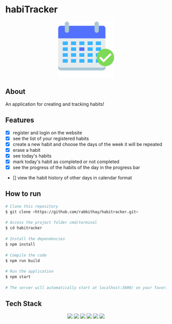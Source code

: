 # habiTracker

<p align="center">
  <img src="public/calendar.ico" width="175" alt="calendar" />
</p> 

## About

An application for creating and tracking habits!


## Features 

- [x] register and login on the website 
- [x] see the list of your registered habits
- [x] create a new habit and choose the days of the week it will be repeated
- [x] erase a habit
- [x] see today's habits
- [x] mark today's habit as completed or not completed
- [x] see the progress of the habits of the day in the progress bar 
- [] view the habit history of other days in calendar format


## How to run 

```bash
# Clone this repository
$ git clone <https://github.com/rabbithay/habitracker.git>

# Access the project folder cmd/terminal
$ cd habitracker

# Install the dependencies
$ npm install

# Compile the code
$ npm run build

# Run the application 
$ npm start

# The server will automatically start at localhost:3000/ on your favorite browser 
```

## Tech Stack

<p align="center">
<img src="https://img.shields.io/badge/HTML5-E34F26?style=for-the-badge&logo=html5&logoColor=white" />
<img src="https://img.shields.io/badge/CSS3-1572B6?style=for-the-badge&logo=css3&logoColor=white" />
<img src="https://img.shields.io/badge/JavaScript-F7DF1E?style=for-the-badge&logo=javascript&logoColor=black" />
<img src="https://img.shields.io/badge/React-20232A?style=for-the-badge&logo=react&logoColor=61DAFB" />
<img src="https://img.shields.io/badge/styled--components-DB7093?style=for-the-badge&logo=styled-components&logoColor=white" />
<img src="https://img.shields.io/badge/Vercel-000000?style=for-the-badge&logo=vercel&logoColor=white" />
</p>
